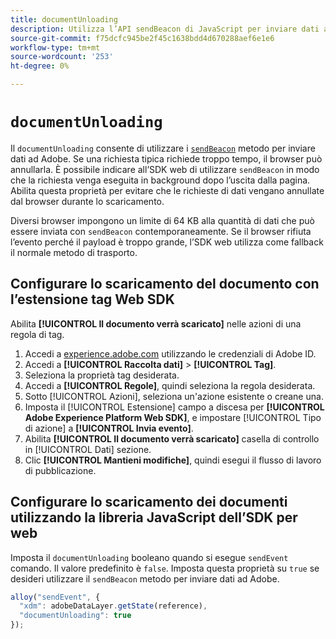 ```yaml
---
title: documentUnloading
description: Utilizza l’API sendBeacon di JavaScript per inviare dati ad Adobe.
source-git-commit: f75dcfc945be2f45c1638bdd4d670288aef6e1e6
workflow-type: tm+mt
source-wordcount: '253'
ht-degree: 0%

---
```


# `documentUnloading`

Il `documentUnloading` consente di utilizzare i [`sendBeacon`](https://developer.mozilla.org/en-US/docs/Web/API/Navigator/sendBeacon) metodo per inviare dati ad Adobe. Se una richiesta tipica richiede troppo tempo, il browser può annullarla. È possibile indicare all’SDK web di utilizzare `sendBeacon` in modo che la richiesta venga eseguita in background dopo l’uscita dalla pagina. Abilita questa proprietà per evitare che le richieste di dati vengano annullate dal browser durante lo scaricamento.

Diversi browser impongono un limite di 64 KB alla quantità di dati che può essere inviata con `sendBeacon` contemporaneamente. Se il browser rifiuta l’evento perché il payload è troppo grande, l’SDK web utilizza come fallback il normale metodo di trasporto.

## Configurare lo scaricamento del documento con l’estensione tag Web SDK

Abilita **[!UICONTROL Il documento verrà scaricato]** nelle azioni di una regola di tag.

1. Accedi a [experience.adobe.com](https://experience.adobe.com) utilizzando le credenziali di Adobe ID.
1. Accedi a **[!UICONTROL Raccolta dati]** > **[!UICONTROL Tag]**.
1. Seleziona la proprietà tag desiderata.
1. Accedi a **[!UICONTROL Regole]**, quindi seleziona la regola desiderata.
1. Sotto [!UICONTROL Azioni], seleziona un&#39;azione esistente o creane una.
1. Imposta il [!UICONTROL Estensione] campo a discesa per **[!UICONTROL Adobe Experience Platform Web SDK]**, e impostare [!UICONTROL Tipo di azione] a **[!UICONTROL Invia evento]**.
1. Abilita **[!UICONTROL Il documento verrà scaricato]** casella di controllo in [!UICONTROL Dati] sezione.
1. Clic **[!UICONTROL Mantieni modifiche]**, quindi esegui il flusso di lavoro di pubblicazione.

## Configurare lo scaricamento dei documenti utilizzando la libreria JavaScript dell’SDK per web

Imposta il `documentUnloading` booleano quando si esegue `sendEvent` comando. Il valore predefinito è `false`. Imposta questa proprietà su `true` se desideri utilizzare il `sendBeacon` metodo per inviare dati ad Adobe.

```js
alloy("sendEvent", {
  "xdm": adobeDataLayer.getState(reference),
  "documentUnloading": true
});
```
